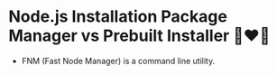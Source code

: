# Node.js Installation Package Manager vs Prebuilt Installer 🚀❤️‍🔥

- FNM (Fast Node Manager) is a command line utility.


